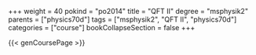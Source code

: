 +++
weight = 40
pokind = "po2014"
title = "QFT II"
degree = "msphysik2"
parents = ["physics70d"]
tags = ["msphysik2", "QFT II", "physics70d"]
categories = ["course"]
bookCollapseSection = false
+++

{{< genCoursePage >}}
